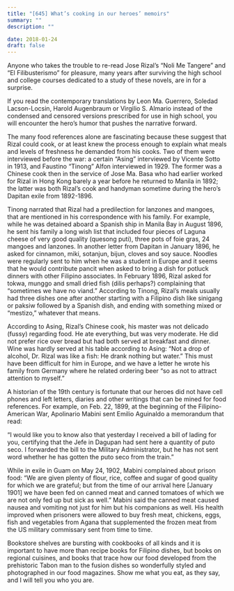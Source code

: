 ```yaml
---
title: "[645] What’s cooking in our heroes’ memoirs"
summary: ""
description: ""

date: 2018-01-24
draft: false
---
```


Anyone who takes the trouble to re-read Jose Rizal’s “Noli Me Tangere” and “El Filibusterismo” for pleasure, many years after surviving the high school and college courses dedicated to a study of these novels, are in for a surprise.

If you read the contemporary translations by Leon Ma. Guerrero, Soledad Lacson-Locsin, Harold Augenbraum or Virgilio S. Almario instead of the condensed and censored versions prescribed for use in high school, you will encounter the hero’s humor that pushes the narrative forward.

The many food references alone are fascinating because these suggest that Rizal could cook, or at least knew the process enough to explain what meals and levels of freshness he demanded from his cooks. Two of them were interviewed before the war: a certain “Asing” interviewed by Vicente Sotto in 1913, and Faustino “Tinong” Alfon interviewed in 1929. The former was a Chinese cook then in the service of Jose Ma. Basa who had earlier worked for Rizal in Hong Kong barely a year before he returned to Manila in 1892; the latter was both Rizal’s cook and handyman sometime during the hero’s Dapitan exile from 1892-1896.

Tinong narrated that Rizal had a predilection for lanzones and mangoes, that are mentioned in his correspondence with his family. For example, while he was detained aboard a Spanish ship in Manila Bay in August 1896, he sent his family a long wish list that included four pieces of Laguna cheese of very good quality (quesong puti), three pots of foie gras, 24 mangoes and lanzones. In another letter from Dapitan in January 1896, he asked for cinnamon, miki, sotanjun, bijun, cloves and soy sauce. Noodles were regularly sent to him when he was a student in Europe and it seems that he would contribute pancit when asked to bring a dish for potluck dinners with other Filipino associates. In February 1896, Rizal asked for tokwa, munggo and small dried fish (dilis perhaps?) complaining that “sometimes we have no viand.” According to Tinong, Rizal’s meals usually had three dishes one after another starting with a Filipino dish like sinigang or paksiw followed by a Spanish dish, and ending with something mixed or “mestizo,” whatever that means.

According to Asing, Rizal’s Chinese cook, his master was not delicado (fussy) regarding food. He ate everything, but was very moderate. He did not prefer rice over bread but had both served at breakfast and dinner. Wine was hardly served at his table according to Asing: “Not a drop of alcohol, Dr. Rizal was like a fish: He drank nothing but water.” This must have been difficult for him in Europe, and we have a letter he wrote his family from Germany where he related ordering beer “so as not to attract attention to myself.”

A historian of the 19th century is fortunate that our heroes did not have cell phones and left letters, diaries and other writings that can be mined for food references. For example, on Feb. 22, 1899, at the beginning of the Filipino-American War, Apolinario Mabini sent Emilio Aguinaldo a memorandum that read:

“I would like you to know also that yesterday I received a bill of lading for you, certifying that the Jefe in Dagupan had sent here a quantity of puto seco. I forwarded the bill to the Military Administrator, but he has not sent word whether he has gotten the puto seco from the train.”

While in exile in Guam on May 24, 1902, Mabini complained about prison food: “We are given plenty of flour, rice, coffee and sugar of good quality for which we are grateful; but from the time of our arrival here [January 1901] we have been fed on canned meat and canned tomatoes of which we are not only fed up but sick as well.” Mabini said the canned meat caused nausea and vomiting not just for him but his companions as well. His health improved when prisoners were allowed to buy fresh meat, chickens, eggs, fish and vegetables from Agana that supplemented the frozen meat from the US military commissary sent from time to time.

Bookstore shelves are bursting with cookbooks of all kinds and it is important to have more than recipe books for Filipino dishes, but books on regional cuisines, and books that trace how our food developed from the prehistoric Tabon man to the fusion dishes so wonderfully styled and photographed in our food magazines. Show me what you eat, as they say, and I will tell you who you are.
